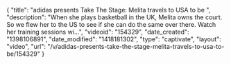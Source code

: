 {
    "title": "adidas presents Take The Stage: Melita travels to USA to be ",
    "description": "When she plays basketball in the UK, Melita owns the court. So we flew her to the US to see if she can do the same over there. Watch her training sessions wi...",
    "videoid": "154329",
    "date_created": "1398106891",
    "date_modified": "1418181302",
    "type": "captivate",
    "layout": "video",
    "url": "\/v\/adidas-presents-take-the-stage-melita-travels-to-usa-to-be\/154329"
}